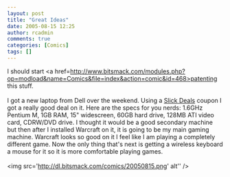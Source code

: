 ```yaml
---
layout: post
title: "Great Ideas"
date: 2005-08-15 12:25
author: rcadmin
comments: true
categories: [Comics]
tags: []
---
```

I should start <a href=http://www.bitsmack.com/modules.php?op=modload&name=Comics&file=index&action=comic&id=468>patenting this stuff.</a><br />
<br />
I got a new laptop from Dell over the weekend. Using a <a href=http://www.slickdeals.net>Slick Deals</a> coupon I got a really good deal on it. Here are the specs for you nerds: 1.6GHz Pentium M, 1GB RAM, 15" widescreen, 60GB hard drive, 128MB ATI video card, CDRW/DVD drive. I thought it would be a good secondary machine but then after I installed Warcraft on it, it is going to be my main gaming machine. Warcraft looks so good on it I feel like I am playing a completely different game. Now the only thing that's next is getting a wireless keyboard a mouse for it so it is more comfortable playing games.<Br><br><!--more--><img src='http://dl.bitsmack.com/comics/20050815.png' alt'' />
